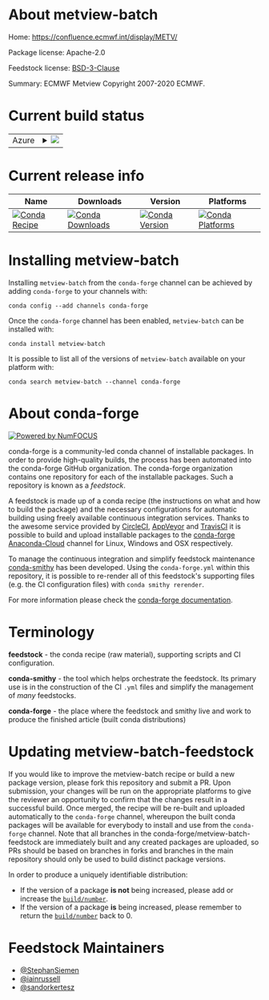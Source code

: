 About metview-batch
===================

Home: https://confluence.ecmwf.int/display/METV/

Package license: Apache-2.0

Feedstock license: [BSD-3-Clause](https://github.com/conda-forge/metview-batch-feedstock/blob/master/LICENSE.txt)

Summary: ECMWF Metview Copyright 2007-2020 ECMWF.

Current build status
====================


<table>
    
  <tr>
    <td>Azure</td>
    <td>
      <details>
        <summary>
          <a href="https://dev.azure.com/conda-forge/feedstock-builds/_build/latest?definitionId=8962&branchName=master">
            <img src="https://dev.azure.com/conda-forge/feedstock-builds/_apis/build/status/metview-batch-feedstock?branchName=master">
          </a>
        </summary>
        <table>
          <thead><tr><th>Variant</th><th>Status</th></tr></thead>
          <tbody><tr>
              <td>linux_64</td>
              <td>
                <a href="https://dev.azure.com/conda-forge/feedstock-builds/_build/latest?definitionId=8962&branchName=master">
                  <img src="https://dev.azure.com/conda-forge/feedstock-builds/_apis/build/status/metview-batch-feedstock?branchName=master&jobName=linux&configuration=linux_64_" alt="variant">
                </a>
              </td>
            </tr><tr>
              <td>osx_64</td>
              <td>
                <a href="https://dev.azure.com/conda-forge/feedstock-builds/_build/latest?definitionId=8962&branchName=master">
                  <img src="https://dev.azure.com/conda-forge/feedstock-builds/_apis/build/status/metview-batch-feedstock?branchName=master&jobName=osx&configuration=osx_64_" alt="variant">
                </a>
              </td>
            </tr>
          </tbody>
        </table>
      </details>
    </td>
  </tr>
</table>

Current release info
====================

| Name | Downloads | Version | Platforms |
| --- | --- | --- | --- |
| [![Conda Recipe](https://img.shields.io/badge/recipe-metview--batch-green.svg)](https://anaconda.org/conda-forge/metview-batch) | [![Conda Downloads](https://img.shields.io/conda/dn/conda-forge/metview-batch.svg)](https://anaconda.org/conda-forge/metview-batch) | [![Conda Version](https://img.shields.io/conda/vn/conda-forge/metview-batch.svg)](https://anaconda.org/conda-forge/metview-batch) | [![Conda Platforms](https://img.shields.io/conda/pn/conda-forge/metview-batch.svg)](https://anaconda.org/conda-forge/metview-batch) |

Installing metview-batch
========================

Installing `metview-batch` from the `conda-forge` channel can be achieved by adding `conda-forge` to your channels with:

```
conda config --add channels conda-forge
```

Once the `conda-forge` channel has been enabled, `metview-batch` can be installed with:

```
conda install metview-batch
```

It is possible to list all of the versions of `metview-batch` available on your platform with:

```
conda search metview-batch --channel conda-forge
```


About conda-forge
=================

[![Powered by NumFOCUS](https://img.shields.io/badge/powered%20by-NumFOCUS-orange.svg?style=flat&colorA=E1523D&colorB=007D8A)](http://numfocus.org)

conda-forge is a community-led conda channel of installable packages.
In order to provide high-quality builds, the process has been automated into the
conda-forge GitHub organization. The conda-forge organization contains one repository
for each of the installable packages. Such a repository is known as a *feedstock*.

A feedstock is made up of a conda recipe (the instructions on what and how to build
the package) and the necessary configurations for automatic building using freely
available continuous integration services. Thanks to the awesome service provided by
[CircleCI](https://circleci.com/), [AppVeyor](https://www.appveyor.com/)
and [TravisCI](https://travis-ci.com/) it is possible to build and upload installable
packages to the [conda-forge](https://anaconda.org/conda-forge)
[Anaconda-Cloud](https://anaconda.org/) channel for Linux, Windows and OSX respectively.

To manage the continuous integration and simplify feedstock maintenance
[conda-smithy](https://github.com/conda-forge/conda-smithy) has been developed.
Using the ``conda-forge.yml`` within this repository, it is possible to re-render all of
this feedstock's supporting files (e.g. the CI configuration files) with ``conda smithy rerender``.

For more information please check the [conda-forge documentation](https://conda-forge.org/docs/).

Terminology
===========

**feedstock** - the conda recipe (raw material), supporting scripts and CI configuration.

**conda-smithy** - the tool which helps orchestrate the feedstock.
                   Its primary use is in the construction of the CI ``.yml`` files
                   and simplify the management of *many* feedstocks.

**conda-forge** - the place where the feedstock and smithy live and work to
                  produce the finished article (built conda distributions)


Updating metview-batch-feedstock
================================

If you would like to improve the metview-batch recipe or build a new
package version, please fork this repository and submit a PR. Upon submission,
your changes will be run on the appropriate platforms to give the reviewer an
opportunity to confirm that the changes result in a successful build. Once
merged, the recipe will be re-built and uploaded automatically to the
`conda-forge` channel, whereupon the built conda packages will be available for
everybody to install and use from the `conda-forge` channel.
Note that all branches in the conda-forge/metview-batch-feedstock are
immediately built and any created packages are uploaded, so PRs should be based
on branches in forks and branches in the main repository should only be used to
build distinct package versions.

In order to produce a uniquely identifiable distribution:
 * If the version of a package **is not** being increased, please add or increase
   the [``build/number``](https://docs.conda.io/projects/conda-build/en/latest/resources/define-metadata.html#build-number-and-string).
 * If the version of a package **is** being increased, please remember to return
   the [``build/number``](https://docs.conda.io/projects/conda-build/en/latest/resources/define-metadata.html#build-number-and-string)
   back to 0.

Feedstock Maintainers
=====================

* [@StephanSiemen](https://github.com/StephanSiemen/)
* [@iainrussell](https://github.com/iainrussell/)
* [@sandorkertesz](https://github.com/sandorkertesz/)

